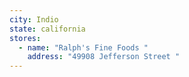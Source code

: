 ```yaml
---
city: Indio
state: california
stores:
  - name: "Ralph's Fine Foods "
    address: "49908 Jefferson Street "
---
```

